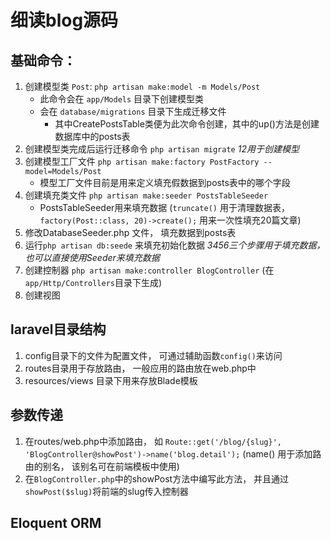 # 细读blog源码
## 基础命令：
1. 创建模型类 `Post`: `php artisan make:model -m Models/Post`
    - 此命令会在 `app/Models` 目录下创建模型类
    - 会在 `database/migrations` 目录下生成迁移文件
        - 其中CreatePostsTable类便为此次命令创建，其中的up()方法是创建数据库中的posts表
2. 创建模型类完成后运行迁移命令 `php artisan migrate`
*12用于创建模型*
3. 创建模型工厂文件 `php artisan make:factory PostFactory --model=Models/Post`
    - 模型工厂文件目前是用来定义填充假数据到posts表中的哪个字段
4. 创建填充类文件 `php artisan make:seeder PostsTableSeeder`
    - PostsTableSeeder用来填充数据 (`truncate()` 用于清理数据表， `factory(Post::class, 20)->create();` 用来一次性填充20篇文章)
5. 修改DatabaseSeeder.php 文件， 填充数据到posts表
6. 运行`php artisan db:seede`  来填充初始化数据
*3456三个步骤用于填充数据，也可以直接使用Seeder来填充数据*
7. 创建控制器 `php artisan make:controller BlogController` (在`app/Http/Controllers`目录下生成)
8. 创建视图
## laravel目录结构
1. config目录下的文件为配置文件， 可通过辅助函数`config()`来访问
2. routes目录用于存放路由， 一般应用的路由放在web.php中
3. resources/views 目录下用来存放Blade模板
## 参数传递
1. 在routes/web.php中添加路由， 如 `Route::get('/blog/{slug}', 'BlogController@showPost')->name('blog.detail');` (name() 用于添加路由的别名， 该别名可在前端模板中使用)
2. 在`BlogController.php`中的showPost方法中编写此方法， 并且通过`showPost($slug)`将前端的slug传入控制器
## Eloquent ORM